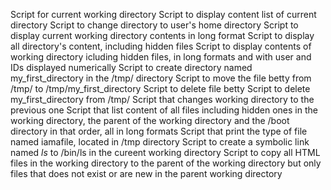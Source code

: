 Script for current working directory
Script to display content list of current directory
Script to change directory to user's home directory
Script to display current working directory contents in long format
Script to display all directory's content, including hidden files
Script to display contents of working directory icluding hidden files, in long formats and with user and IDs displayed numerically
Script to create directory named my_first_directory in the /tmp/ directory
Script to move the file betty from /tmp/ to /tmp/my_first_directory
Script to delete file betty
Script to delete my_first_directory from /tmp/
Script that changes working directory to the previous one
Script that list content of all files including hidden ones in the working directory, the parent of the working directory and the /boot directory in that order, all in long formats
Script that print the type of file named iamafile, located in /tmp directory
Script to create a symbolic link named _ls_ to /bin/ls in the cureent working directory
Script to copy all HTML files in the working directory to the parent of the working directory but only files that does not exist or are new in the parent working directory

